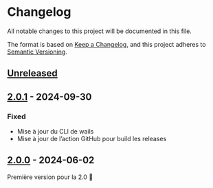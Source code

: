 # Changelog

All notable changes to this project will be documented in this file.

The format is based on [Keep a Changelog](https://keepachangelog.com/en/1.1.0/),
and this project adheres to [Semantic Versioning](https://semver.org/spec/v2.0.0.html).

## [Unreleased]

## [2.0.1] - 2024-09-30

### Fixed

- Mise à jour du CLI de wails
- Mise à jour de l’action GitHub pour build les releases

## [2.0.0] - 2024-06-02

Première version pour la 2.0 🚀

[Unreleased]: https://github.com/umanit/toggl-redmine/compare/2.0.1...HEAD
[2.0.1]: https://github.com/umanit/toggl-redmine/compare/2.0.1...2.0.0
[2.0.0]: https://github.com/umanit/toggl-redmine/releases/tag/2.0.0
